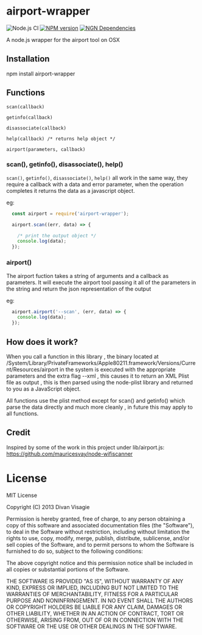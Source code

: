 # airport-wrapper

![Node.js CI](https://github.com/divanvisagie/airport-wrapper/workflows/Node.js%20CI/badge.svg)
[![NPM version](https://badge.fury.io/js/airport-wrapper.png)](http://badge.fury.io/js/airport-wrapper)
[![NGN Dependencies](https://david-dm.org/divanvisagie/airport-wrapper.png)](https://david-dm.org/divanvisagie/airport-wrapper)

A node.js wrapper for the airport tool on OSX

## Installation 

  npm install airport-wrapper

## Functions

`scan(callback)`

`getinfo(callback)`

`disassociate(callback)`

`help(callback) /* returns help object */`

`airport(parameters, callback)`


### scan(), getinfo(), disassociate(), help()

`scan()`, `getinfo()`, `disassociate()`, `help()` all work in the same way, they require a callback with a data and error parameter, 
when the operation completes it returns the data as a javascript object.

eg:
```js
  const airport = require('airport-wrapper');

  airport.scan((err, data) => {

    /* print the output object */
    console.log(data);
  });
```

### airport()

The airport fuction takes a string of arguments and a callback as parameters. It will execute the airport tool passing it all of the parameters in the string and return the json representation of the output 

eg:

```js
  airport.airport('--scan', (err, data) => {
    console.log(data);
  });
```

## How does it work?

When you call a function in this library , the binary located at /System/Library/PrivateFrameworks/Apple80211.framework/Versions/Current/Resources/airport in the system is executed with the appropriate parameters and the extra flag 
--xml , this causes it to return an XML Plist file as output , this is then parsed using the node-plist library and 
returned to you as a JavaScript object.

All functions use the plist method except for scan() and getinfo() which parse the data directly and much more cleanly , in
future this may apply to all functions.

## Credit

Inspired by some of the work in this project under lib/airport.js: https://github.com/mauricesvay/node-wifiscanner

# License 

MIT License

Copyright (C) 2013 Divan Visagie

Permission is hereby granted, free of charge, to any person obtaining a copy of this software and associated documentation files (the "Software"), to deal in the Software without restriction, including without limitation the rights to use, copy, modify, merge, publish, distribute, sublicense, and/or sell copies of the Software, and to permit persons to whom the Software is furnished to do so, subject to the following conditions:

The above copyright notice and this permission notice shall be included in all copies or substantial portions of the Software.

THE SOFTWARE IS PROVIDED "AS IS", WITHOUT WARRANTY OF ANY KIND, EXPRESS OR IMPLIED, INCLUDING BUT NOT LIMITED TO THE WARRANTIES OF MERCHANTABILITY, FITNESS FOR A PARTICULAR PURPOSE AND NONINFRINGEMENT. IN NO EVENT SHALL THE AUTHORS OR COPYRIGHT HOLDERS BE LIABLE FOR ANY CLAIM, DAMAGES OR OTHER LIABILITY, WHETHER IN AN ACTION OF CONTRACT, TORT OR OTHERWISE, ARISING FROM, OUT OF OR IN CONNECTION WITH THE SOFTWARE OR THE USE OR OTHER DEALINGS IN THE SOFTWARE.
